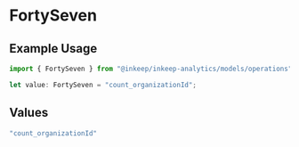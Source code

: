 # FortySeven

## Example Usage

```typescript
import { FortySeven } from "@inkeep/inkeep-analytics/models/operations";

let value: FortySeven = "count_organizationId";
```

## Values

```typescript
"count_organizationId"
```
